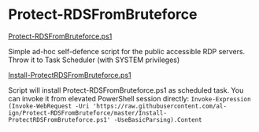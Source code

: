 # Protect-RDSFromBruteforce

[Protect-RDSFromBruteforce.ps1](Protect-RDSFromBruteforce.ps1)

Simple ad-hoc self-defence script for the public accessible RDP servers.
Throw it to Task Scheduler (with SYSTEM privileges)

[Install-ProtectRDSFromBruteforce.ps1](Install-ProtectRDSFromBruteforce.ps1)

Script will install Protect-RDSFromBruteforce.ps1 as scheduled task. You can invoke it from elevated PowerShell session directly:
`Invoke-Expression (Invoke-WebRequest -Uri 'https://raw.githubusercontent.com/al-ign/Protect-RDSFromBruteforce/master/Install-ProtectRDSFromBruteforce.ps1' -UseBasicParsing).Content`
